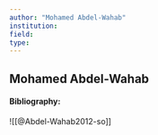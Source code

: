 ```yaml
---
author: "Mohamed Abdel-Wahab"
institution:
field:
type:
---
```


## Mohamed Abdel-Wahab
#### Bibliography:

![[@Abdel-Wahab2012-so]]